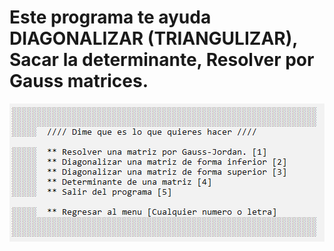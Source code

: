 <h1>Este programa te ayuda DIAGONALIZAR (TRIANGULIZAR), Sacar la determinante, Resolver por Gauss matrices.</h1>

![](ejemplo.png)